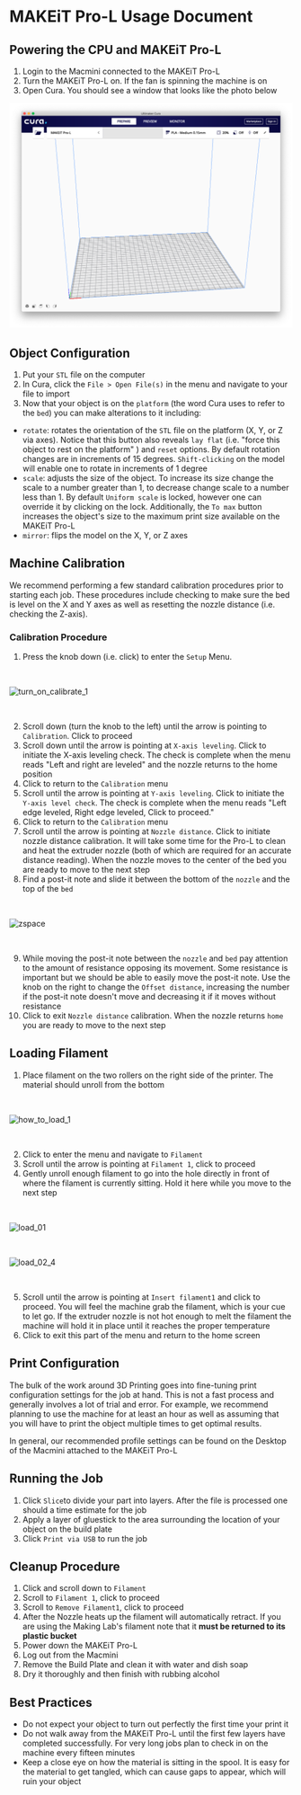 # MAKEiT Pro-L Usage Document

## Powering the CPU and MAKEiT Pro-L

1. Login to the Macmini connected to the MAKEiT Pro-L
2. Turn the MAKEiT Pro-L on. If the fan is spinning the machine is on
3. Open Cura. You should see a window that looks like the photo below

![](/screenshots/cura_ui.png)


## Object Configuration

1. Put your `STL` file on the computer
2. In Cura, click the `File > Open File(s)` in the menu and navigate to your file to import
3. Now that your object is on the `platform` (the word Cura uses to refer to the `bed`) you can make alterations to it including:
 * `rotate`: rotates the orientation of the `STL` file on the platform (X, Y, or Z via axes). Notice that this button also reveals `lay flat` (i.e. "force this object to rest on the platform" ) and `reset` options. By default rotation changes are in increments of 15 degrees. `Shift-clicking` on the model will enable one to rotate in increments of 1 degree
 * `scale`: adjusts the size of the object. To increase its size change the scale to a number greater than 1, to decrease change scale to a number less than 1. By default `Uniform scale` is locked, however one can override it by clicking on the lock. Additionally, the `To max` button increases the object's size to the maximum print size available on the MAKEiT Pro-L
 * `mirror`: flips the model on the X, Y, or Z axes


## Machine Calibration

We recommend performing a few standard calibration procedures prior to starting each job. These procedures include checking to make sure the bed is level on the X and Y axes as well as resetting the nozzle distance (i.e. checking the Z-axis).

### Calibration Procedure

1. Press the knob down (i.e. click) to enter the `Setup` Menu.

</br>

![turn_on_calibrate_1](https://user-images.githubusercontent.com/30060990/35246684-6b911452-ff7c-11e7-92ce-c0e290685d78.gif)

</br>

2. Scroll down (turn the knob to the left) until the arrow is pointing to `Calibration`. Click to proceed
3. Scroll down until the arrow is pointing at `X-axis leveling`. Click to initiate the X-axis leveling check. The check is complete when the menu reads "Left and right are leveled" and the nozzle returns to the home position
4. Click to return to the `Calibration` menu
5. Scroll until the arrow is pointing at `Y-axis leveling`. Click to initiate the `Y-axis level check`. The check is complete when the menu reads "Left edge leveled, Right edge leveled, Click to proceed."
6. Click to return to the `Calibration` menu
7. Scroll until the arrow is pointing at `Nozzle distance`. Click to initiate nozzle distance calibration. It will take some time for the Pro-L to clean and heat the extruder nozzle (both of which are required for an accurate distance reading). When the nozzle moves to the center of the bed you are ready to move to the next step
8. Find a post-it note and slide it between the bottom of the `nozzle` and the top of the `bed`

</br>


![zspace](https://user-images.githubusercontent.com/30060990/35254981-909af694-ffa1-11e7-9840-110af3b3c87b.gif)

</br>

9. While moving the post-it note between the `nozzle` and `bed` pay attention to the amount of resistance opposing its movement. Some resistance is important but we should be able to easily move the post-it note. Use the knob on the right to change the `Offset distance`, increasing the number if the post-it note doesn't move and decreasing it if it moves without resistance
10. Click to exit `Nozzle distance` calibration. When the nozzle returns `home` you are ready to move to the next step


## Loading Filament

1. Place filament on the two rollers on the right side of the printer. The material should unroll from the bottom

</br>

![how_to_load_1](https://user-images.githubusercontent.com/30060990/35246729-93f79420-ff7c-11e7-9a75-2d0202338506.gif)

</br>

2. Click to enter the menu and navigate to `Filament`
3. Scroll until the arrow is pointing at `Filament 1`, click to proceed
4. Gently unroll enough filament to go into the hole directly in front of where the filament is currently sitting. Hold it here while you move to the next step

</br>

![load_01](https://user-images.githubusercontent.com/30060990/35246761-adcc20a0-ff7c-11e7-9b3e-0d93fb5543c8.gif)

</br>

![load_02_4](https://user-images.githubusercontent.com/30060990/35247231-7cdd3b30-ff7e-11e7-9cf6-f9f1fb880ad4.gif)

</br>

5. Scroll until the arrow is pointing at `Insert filament1` and click to proceed. You will feel the machine grab the filament, which is your cue to let go. If the extruder nozzle is not hot enough to melt the filament the machine will hold it in place until it reaches the proper temperature
6. Click to exit this part of the menu and return to the home screen


## Print Configuration

The bulk of the work around 3D Printing goes into fine-tuning print configuration settings for the job at hand. This is not a fast process and generally involves a lot of trial and error. For example, we recommend planning to use the machine for at least an hour as well as assuming that you will have to print the object multiple times to get optimal results.

In general, our recommended profile settings can be found on the Desktop of the Macmini attached to the MAKEiT Pro-L


## Running the Job

1. Click `Slice`to divide your part into layers. After the file is processed one should a time estimate for the job
2. Apply a layer of gluestick to the area surrounding the location of your object on the build plate
3. Click `Print via USB` to run the job


## Cleanup Procedure

1. Click and scroll down to `Filament`
2. Scroll to `Filament 1`, click to proceed
3. Scroll to `Remove Filament1`, click to proceed
4. After the Nozzle heats up the filament will automatically retract. If you are using the Making Lab's filament note that it **must be returned to its plastic bucket**
5. Power down the MAKEiT Pro-L
6. Log out from the Macmini
7. Remove the Build Plate and clean it with water and dish soap
8. Dry it thoroughly and then finish with rubbing alcohol


## Best Practices

* Do not expect your object to turn out perfectly the first time your print it
* Do not walk away from the MAKEiT Pro-L until the first few layers have completed successfully. For very long jobs plan to check in on the machine every fifteen minutes
* Keep a close eye on how the material is sitting in the spool. It is easy for the material to get tangled, which can cause gaps to appear, which will ruin your object
